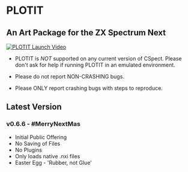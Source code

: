 # PLOTIT
## An Art Package for the ZX Spectrum Next

[![PLOTIT Launch Video](http://img.youtube.com/vi/wpi9r7q6J8k/0.jpg)](http://www.youtube.com/watch?v=wpi9r7q6J8k "PLOTIT Launch Video")

* PLOTIT is *NOT* supported on any current version of CSpect. Please don't ask for help if running PLOTIT in an emulated environment. 

* Please do not report NON-CRASHING bugs.

* Please ONLY report crashing bugs with steps to reproduce.

## Latest Version
### v0.6.6 - #MerryNextMas
 * Initial Public Offering
 * No Saving of Files
 * No Plugins
 * Only loads native .nxi files
 * Easter Egg - 'Rubber, not Glue'
